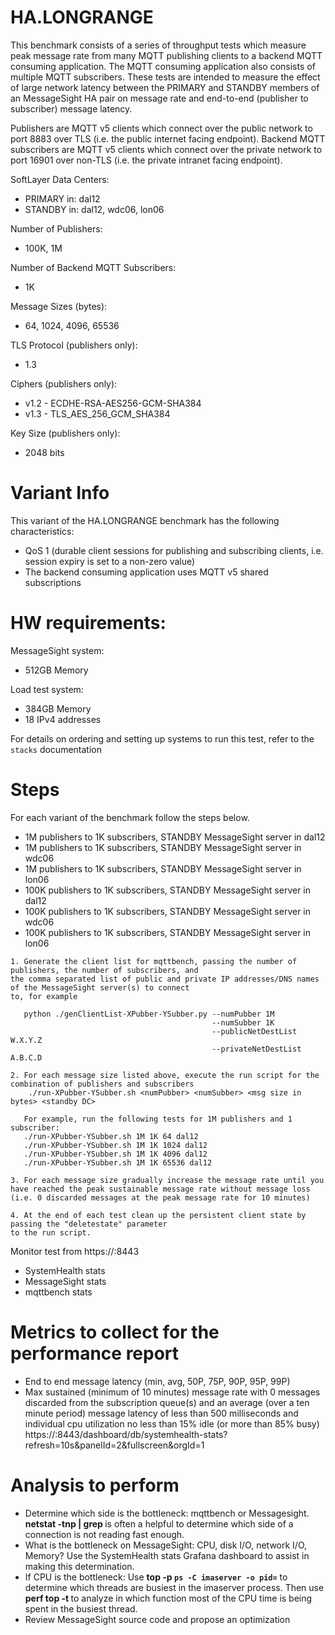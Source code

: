 # HA.LONGRANGE

 This benchmark consists of a series of throughput tests which measure peak message rate
 from many MQTT publishing clients to a backend MQTT consuming application. The MQTT
 consuming application also consists of multiple MQTT subscribers. These tests are intended
 to measure the effect of large network latency between the PRIMARY and STANDBY members of
 an MessageSight HA pair on message rate and end-to-end (publisher to subscriber) message latency.
 
 Publishers are MQTT v5 clients which connect over the public network to port 8883 over TLS
 (i.e. the public internet facing endpoint). Backend MQTT subscribers are MQTT v5 clients which 
 connect over the private network to port 16901 over non-TLS (i.e. the private intranet facing 
 endpoint).
 
 SoftLayer Data Centers:
 * PRIMARY in: dal12
 * STANDBY in: dal12, wdc06, lon06
 
 Number of Publishers:
 * 100K, 1M
 
 Number of Backend MQTT Subscribers:
 * 1K

 Message Sizes (bytes):
 * 64, 1024, 4096, 65536

 TLS Protocol (publishers only):
 * 1.3

 Ciphers (publishers only):
 * v1.2 - ECDHE-RSA-AES256-GCM-SHA384
 * v1.3 - TLS_AES_256_GCM_SHA384
 
 Key Size (publishers only):
 * 2048 bits
 
# Variant Info
 This variant of the HA.LONGRANGE benchmark has the following characteristics:
 * QoS 1 (durable client sessions for publishing and subscribing clients, i.e. session expiry is set to a non-zero value)
 * The backend consuming application uses MQTT v5 shared subscriptions

# HW requirements:
MessageSight system:  
  * 512GB Memory

Load test system:   
  * 384GB Memory
  * 18 IPv4 addresses
                             
For details on ordering and setting up systems to run this test, refer to the `stacks` documentation
                                                        
# Steps
For each variant of the benchmark follow the steps below.
* 1M publishers to 1K subscribers, STANDBY MessageSight server in dal12
* 1M publishers to 1K subscribers, STANDBY MessageSight server in wdc06
* 1M publishers to 1K subscribers, STANDBY MessageSight server in lon06
* 100K publishers to 1K subscribers, STANDBY MessageSight server in dal12
* 100K publishers to 1K subscribers, STANDBY MessageSight server in wdc06
* 100K publishers to 1K subscribers, STANDBY MessageSight server in lon06

```
1. Generate the client list for mqttbench, passing the number of publishers, the number of subscribers, and 
the comma separated list of public and private IP addresses/DNS names of the MessageSight server(s) to connect 
to, for example
   
   python ./genClientList-XPubber-YSubber.py --numPubber 1M
                                             --numSubber 1K
                                             --publicNetDestList W.X.Y.Z 
                                             --privateNetDestList A.B.C.D

2. For each message size listed above, execute the run script for the combination of publishers and subscribers  
	./run-XPubber-YSubber.sh <numPubber> <numSubber> <msg size in bytes> <standby DC>

   For example, run the following tests for 1M publishers and 1 subscriber:
   ./run-XPubber-YSubber.sh 1M 1K 64 dal12
   ./run-XPubber-YSubber.sh 1M 1K 1024 dal12
   ./run-XPubber-YSubber.sh 1M 1K 4096 dal12
   ./run-XPubber-YSubber.sh 1M 1K 65536 dal12

3. For each message size gradually increase the message rate until you have reached the peak sustainable message rate without message loss (i.e. 0 discarded messages at the peak message rate for 10 minutes)
   
4. At the end of each test clean up the persistent client state by passing the "deletestate" parameter
to the run script.
```

Monitor test from https://<hostname of Graphite relay>:8443
  - SystemHealth stats
  - MessageSight stats
  - mqttbench stats

# Metrics to collect for the performance report
- End to end message latency (min, avg, 50P, 75P, 90P, 95P, 99P)
- Max sustained (minimum of 10 minutes) message rate with 0 messages discarded from the subscription queue(s) and an 
average (over a ten minute period) message latency of less than 500 milliseconds and 
individual cpu utilization no less than 15% idle (or more than 85% busy) https://<hostname of Graphite relay>:8443/dashboard/db/systemhealth-stats?refresh=10s&panelId=2&fullscreen&orgId=1

# Analysis to perform
- Determine which side is the bottleneck: mqttbench or Messagesight. **netstat -tnp | grep <port number>** is often a helpful to
  determine which side of a connection is not reading fast enough.
- What is the bottleneck on MessageSight: CPU, disk I/O, network I/O, Memory? Use the SystemHealth stats Grafana dashboard to assist in
  making this determination.  
- If CPU is the bottleneck: Use **top -p `ps -C imaserver -o pid=`** to determine which threads are busiest in the imaserver process.
  Then use **perf top -t <tid>** to analyze in which function most of the CPU time is being spent in the busiest thread.
- Review MessageSight source code and propose an optimization
